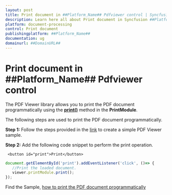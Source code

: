 ```yaml
---
layout: post
title: Print document in ##Platform_Name## Pdfviewer control | Syncfusion
description: Learn here all about Print document in Syncfusion ##Platform_Name## Pdfviewer control of Syncfusion Essential JS 2 and more.
platform: document-processing
control: Print document
publishingplatform: ##Platform_Name##
documentation: ug
domainurl: ##DomainURL##
---
```


# Print document in ##Platform_Name## Pdfviewer control

The PDF Viewer library allows you to print the PDF document programmatically using the [**print()**](https://ej2.syncfusion.com/documentation/api/pdfviewer/#print) method in the **PrintModule**.

The following steps are used to print the PDF document programmatically.

**Step 1:** Follow the steps provided in the [link](https://help.syncfusion.com/document-processing/pdf/pdf-viewer/javascript-es5/getting-started/) to create a simple PDF Viewer sample.

**Step 2:** Add the following code snippet to perform the print operation.

```
 <button id="print">Print</button>
```

```ts
document.getElementById('print').addEventListener('click', ()=> {
   //Print the loaded document.
   viewer.printModule.print();
});
```

Find the Sample, [how to print the PDF document programmatically](https://stackblitz.com/edit/j9tu5j-cc3akh?devtoolsheight=33&file=index.ts)